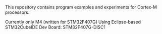 This repository contains program examples and experiments for Cortex-M processors.

Currently only M4 (written for STM32F407G)
Using Eclipse-based STM32CubeIDE
Dev Board: STM32F407G-DISC1